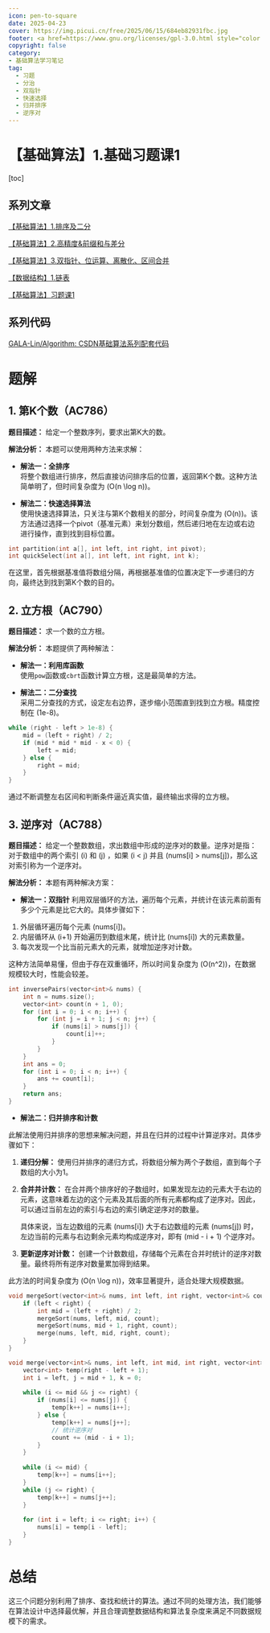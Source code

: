 ```yaml
---
icon: pen-to-square
date: 2025-04-23
cover: https://img.picui.cn/free/2025/06/15/684eb82931fbc.jpg
footer: <a href=https://www.gnu.org/licenses/gpl-3.0.html style="color:#808080"> GPL-3.0 Licensed </a> | Copyright © 2025-present <a href="https://github.com/GALA-Lin" style="color:#808080">GALA-Lin</a>
copyright: false
category:
- 基础算法学习笔记
tag:
  - 习题
  - 分治
  - 双指针
  - 快速选择
  - 归并排序
  - 逆序对
---
```



# 【基础算法】1.基础习题课1

[toc]

## 系列文章

[【基础算法】1.排序及二分](https://blog.csdn.net/2302_79000266/article/details/144505896)

[【基础算法】2.高精度&前缀和与差分](https://blog.csdn.net/2302_79000266/article/details/144608856)

[【基础算法】3.双指针、位运算、离散化、区间合并](https://blog.csdn.net/2302_79000266/article/details/144634985)

[【数据结构】1.链表](https://blog.csdn.net/2302_79000266/article/details/144653279)

[【基础算法】习题课1](https://blog.csdn.net/2302_79000266/article/details/145040073?fromshare=blogdetail&sharetype=blogdetail&sharerId=145040073&sharerefer=PC&sharesource=2302_79000266&sharefrom=from_link)

## 系列代码

[GALA-Lin/Algorithm: CSDN基础算法系列配套代码](https://github.com/GALA-Lin/Algorithm)

# 题解

## 1. 第K个数（AC786）

**题目描述：**
给定一个整数序列，要求出第K大的数。

**解法分析：**
本题可以使用两种方法来求解：

- **解法一：全排序**  
  将整个数组进行排序，然后直接访问排序后的位置，返回第K个数。这种方法简单明了，但时间复杂度为 \(O(n \log n)\)。

- **解法二：快速选择算法**  
  使用快速选择算法，只关注与第K个数相关的部分，时间复杂度为 \(O(n)\)。该方法通过选择一个pivot（基准元素）来划分数组，然后递归地在左边或右边进行操作，直到找到目标位置。

```cpp
int partition(int a[], int left, int right, int pivot);
int quickSelect(int a[], int left, int right, int k);
```

在这里，首先根据基准值将数组分隔，再根据基准值的位置决定下一步递归的方向，最终达到找到第K个数的目的。

## 2. 立方根（AC790）

**题目描述：**
求一个数的立方根。

**解法分析：**
本题提供了两种解法：

- **解法一：利用库函数**  
  使用`pow`函数或`cbrt`函数计算立方根，这是最简单的方法。

- **解法二：二分查找**  
  采用二分查找的方式，设定左右边界，逐步缩小范围直到找到立方根。精度控制在 \(1e-8\)。

```cpp
while (right - left > 1e-8) {
    mid = (left + right) / 2;
    if (mid * mid * mid - x < 0) {
        left = mid;
    } else {
        right = mid;
    }
}
```

通过不断调整左右区间和判断条件逼近真实值，最终输出求得的立方根。

## 3. 逆序对（AC788）

**题目描述：**
给定一个整数数组，求出数组中形成的逆序对的数量。逆序对是指：对于数组中的两个索引 \(i\) 和 \(j\) ，如果 \(i < j\) 并且 \(nums[i] > nums[j]\)，那么这对索引称为一个逆序对。

**解法分析：**
本题有两种解决方案：

- **解法一：双指针**
利用双层循环的方法，遍历每个元素，并统计在该元素前面有多少个元素是比它大的。具体步骤如下：

1. 外层循环遍历每个元素 \(nums[i]\)。
2. 内层循环从 \(i+1\) 开始遍历到数组末尾，统计比 \(nums[i]\) 大的元素数量。
3. 每次发现一个比当前元素大的元素，就增加逆序对计数。

这种方法简单易懂，但由于存在双重循环，所以时间复杂度为 \(O(n^2)\)，在数据规模较大时，性能会较差。

```cpp
int inversePairs(vector<int>& nums) {
    int n = nums.size();
    vector<int> count(n + 1, 0);
    for (int i = 0; i < n; i++) {
        for (int j = i + 1; j < n; j++) {
            if (nums[i] > nums[j]) {
                count[i]++;
            }
        }
    }
    int ans = 0;
    for (int i = 0; i < n; i++) {
        ans += count[i];
    }
    return ans;
}
```


- **解法二：归并排序和计数**

此解法使用归并排序的思想来解决问题，并且在归并的过程中计算逆序对。具体步骤如下：

1. **递归分解：**
   使用归并排序的递归方式，将数组分解为两个子数组，直到每个子数组的大小为1。

2. **合并并计数：**
   在合并两个排序好的子数组时，如果发现左边的元素大于右边的元素，这意味着左边的这个元素及其后面的所有元素都构成了逆序对。因此，可以通过当前左边的索引与右边的索引确定逆序对的数量。

   具体来说，当左边数组的元素 \(nums[i]\) 大于右边数组的元素 \(nums[j]\) 时，左边当前的元素与右边剩余元素均构成逆序对，即有 \(mid - i + 1\) 个逆序对。

3. **更新逆序对计数：**
   创建一个计数数组，存储每个元素在合并时统计的逆序对数量。最终将所有逆序对数量累加得到结果。

此方法的时间复杂度为 \(O(n \log n)\)，效率显著提升，适合处理大规模数据。

```cpp
void mergeSort(vector<int>& nums, int left, int right, vector<int>& count) {
    if (left < right) {
        int mid = (left + right) / 2;
        mergeSort(nums, left, mid, count);
        mergeSort(nums, mid + 1, right, count);
        merge(nums, left, mid, right, count);
    }
}

void merge(vector<int>& nums, int left, int mid, int right, vector<int>& count) {
    vector<int> temp(right - left + 1);
    int i = left, j = mid + 1, k = 0;
    
    while (i <= mid && j <= right) {
        if (nums[i] <= nums[j]) {
            temp[k++] = nums[i++];
        } else {
            temp[k++] = nums[j++];
            // 统计逆序对
            count += (mid - i + 1);
        }
    }
    
    while (i <= mid) {
        temp[k++] = nums[i++];
    }
    while (j <= right) {
        temp[k++] = nums[j++];
    }
    
    for (int i = left; i <= right; i++) {
        nums[i] = temp[i - left];
    }
}
```



# 总结
这三个问题分别利用了排序、查找和统计的算法。通过不同的处理方法，我们能够在算法设计中选择最优解，并且合理调整数据结构和算法复杂度来满足不同数据规模下的需求。
